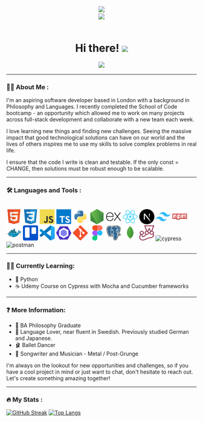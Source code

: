 <div id="header" align="center">
  <img src="https://github.com/Chazzy11/Chazzy11/assets/132924201/4f446dd9-baf6-4a3a-b04d-b77f9a1c8626" width="100"/>
</div>
<div id="socials" align="center">
<a href="https://www.linkedin.com/in/charlotte-rogers-323766289/">
  <img src="https://img.shields.io/badge/LinkedIn-blue?logo=linkedin&logoColor=white&style=for-the-badge"/>
</a>
</div>
<div id="counter" align="center">
<img src="https://komarev.com/ghpvc/?username=Chazzy11&style=flat-square&color=blue" alt=""/>
</div>
<h1 align="center">
  Hi there!
  <img src="https://media.giphy.com/media/hvRJCLFzcasrR4ia7z/giphy.gif" width="30px"/>
</h1>
<div align="center">
<img src="https://github.com/Chazzy11/Chazzy11/assets/132924201/2a916299-ff0e-4a46-8d02-ce7972d395f2">
</div>

---

### :woman_technologist: About Me :

I'm an aspiring software developer based in London with a background in Philosophy and Languages. I recently completed the School of Code bootcamp - an opportunity which allowed me to work on many projects across full-stack development and collaborate with a new team each week. 

I love learning new things and finding new challenges. Seeing the massive impact that good technological solutions can have on our world and the lives of others inspires me to use my skills to solve complex problems in real life. 

I ensure that the code I write is clean and testable. If the only const = CHANGE, then solutions must be robust enough to be scalable. 

---

### 🛠️ Languages and Tools :
<br>
<div>
<img src="https://github.com/devicons/devicon/blob/master/icons/html5/html5-original.svg" alt="html" height="40" width="40"/>
<img src="https://github.com/devicons/devicon/blob/master/icons/css3/css3-original.svg" alt="css" height="40" width="40"/>
<img src="https://github.com/devicons/devicon/blob/master/icons/javascript/javascript-original.svg" alt="javascript" height="40" width="40"/>
<img src="https://github.com/devicons/devicon/blob/master/icons/typescript/typescript-original.svg" alt="typescript" height="40" width="40"/>
<img src="https://github.com/devicons/devicon/blob/master/icons/python/python-original.svg" alt="python" height="40" width="40"/>
<img src="https://github.com/devicons/devicon/blob/master/icons/nodejs/nodejs-original.svg" alt="nodejs" height="40" width="40"/>
<img src="https://github.com/devicons/devicon/blob/master/icons/express/express-original.svg" alt="express" height="40" width="40"/>
<img src="https://github.com/devicons/devicon/blob/master/icons/react/react-original.svg" alt="react" height="40" width="40"/>
<img src="https://github.com/devicons/devicon/blob/master/icons/nextjs/nextjs-original.svg" alt="nextjs" height="40" width="40"/>
<img src="https://github.com/devicons/devicon/blob/master/icons/tailwindcss/tailwindcss-plain.svg" alt="tailwind" height="40" width="40"/>
<img src="https://github.com/devicons/devicon/blob/master/icons/npm/npm-original-wordmark.svg" alt="npm" height="40" width="40"/>
<img src="https://github.com/devicons/devicon/blob/master/icons/docker/docker-original.svg" alt="docker" height="40" width="40"/>
<img src="https://github.com/devicons/devicon/blob/master/icons/trello/trello-plain.svg" alt="trello" height="40" width="40"/>
<img src="https://github.com/devicons/devicon/blob/master/icons/vscode/vscode-original.svg" alt="vscode" height="40" width="40"/>
<img src="https://github.com/devicons/devicon/blob/master/icons/eslint/eslint-original.svg" alt="eslint" height="40" width="40"/>
<img src="https://github.com/devicons/devicon/blob/master/icons/git/git-original.svg" alt="git" height="40" width="40"/>
<img src="https://github.com/devicons/devicon/blob/master/icons/figma/figma-original.svg" alt="figma" height="40" width="40"/>
<img src="https://github.com/devicons/devicon/blob/master/icons/postgresql/postgresql-original.svg" alt="postgresql" height="40" width="40"/>
<img src="https://github.com/devicons/devicon/blob/master/icons/mongodb/mongodb-original.svg" alt="mongodb" height="40" width="40"/>
<img src="https://github.com/devicons/devicon/blob/master/icons/jest/jest-plain.svg" alt="jest" height="40" width="40"/>
<img src="https://res.cloudinary.com/practicaldev/image/fetch/s--NPiuIjAF--/c_fill,f_auto,fl_progressive,h_320,q_auto,w_320/https://dev-to-uploads.s3.amazonaws.com/uploads/organization/profile_image/1689/97a01d73-5001-4a8c-a72b-8b583f823681.png" alt="cypress" height="40" width="40"/>
<img src="https://res.cloudinary.com/practicaldev/image/fetch/s--ifx3RNf0--/c_fill,f_auto,fl_progressive,h_320,q_auto,w_320/https://dev-to-uploads.s3.amazonaws.com/uploads/organization/profile_image/5035/6b8f298c-c09b-48a5-9f70-a811376e63af.png" alt="postman" height="40" width="40"/>
</div> 

---

### 👩‍🎓 Currently Learning:
- 🐍 Python
- ☕ Udemy Course on Cypress with Mocha and Cucumber frameworks

---

### ❓ More Information:
- 🧠 BA Philosophy Graduate
- 💙 Language Lover, near fluent in Swedish. Previously studied German and Japanese.
- 🩰 Ballet Dancer
- 🤘 Songwriter and Musician - Metal / Post-Grunge

I'm always on the lookout for new opportunities and challenges, so if you have a cool project in mind or just want to chat, don't hesitate to reach out. Let's create something amazing together!

---

### :fire: My Stats :

[![GitHub Streak](https://github-readme-streak-stats.herokuapp.com?user=Chazzy11&theme=tokyonight-duo)](https://git.io/streak-stats)
[![Top Langs](https://github-readme-stats.vercel.app/api/top-langs/?username=Chazzy11&layout=compact&theme=vision-friendly-dark)](https://github.com/anuraghazra/github-readme-stats)

<!---
Chazzy11/Chazzy11 is a ✨ special ✨ repository because its `README.md` (this file) appears on your GitHub profile.
You can click the Preview link to take a look at your changes.
--->
